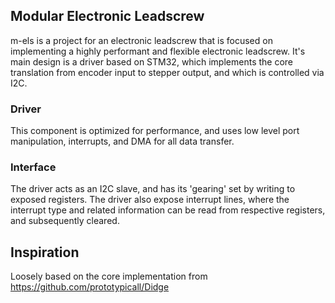 ## Modular Electronic Leadscrew
m-els is a project for an electronic leadscrew that is focused on implementing a highly performant and flexible electronic leadscrew.
It's main design is a driver based on STM32, which implements the core translation from encoder input to stepper output, and which is controlled via I2C.

### Driver
This component is optimized for performance, and uses low level port manipulation, interrupts, and DMA for all data transfer. 

### Interface
The driver acts as an I2C slave, and has its 'gearing' set by writing to exposed registers. The driver also expose interrupt lines, where the interrupt type and related information can be read from respective registers, and subsequently cleared.

## Inspiration
Loosely based on the core implementation from https://github.com/prototypicall/Didge 

